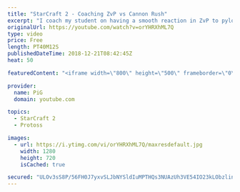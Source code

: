 ```yaml
---
title: "StarCraft 2 - Coaching ZvP vs Cannon Rush"
excerpt: "I coach my student on having a smooth reaction in ZvP to pylons blocking your natural and cannon rushes. -- Watch live at https://www.twitch.tv/x5_pig"
originalUrl: https://youtube.com/watch?v=orYHRXhML7Q
type: video
price: Free
length: PT40M12S
publishedDateTime: 2018-12-21T08:42:45Z
heat: 50

featuredContent: "<iframe width=\"800\" height=\"500\" frameborder=\"0\" src=\"https://www.youtube.com/embed/orYHRXhML7Q\" allow=\"accelerometer; autoplay; encrypted-media; gyroscope; picture-in-picture\" allowfullscreen></iframe>"

provider:
  name: PiG
  domain: youtube.com

topics:
  - StarCraft 2
  - Protoss

images:
  - url: https://i.ytimg.com/vi/orYHRXhML7Q/maxresdefault.jpg
    width: 1280
    height: 720
    isCached: true

secured: "ULOv3sS8P/56FH0J7yxvSLJbNYSldIuMPTHQs3NUAzUh3VE54IO23kLObzlinLHT8CsXZHfMMepgecbM2KvytGFQrXUXNtTR6bZITiwBahlKA/gkYPUbOQApYSLlaThq26lHbMKf9s0algCiV0MHIGCMvHYr4skcPAKe3CWPjqbM8KLzI2AD6AdhXMJ8d9FVKk0cMgBLE/pmCg0xhGB3HmT7KnSZDgTrIuByMeHEQXa/eVcOjjYdC+r121+BIwbsQ5MAegGuSDUhf8+UqMiq833OY0kcUPpYRhINir2mWEMA2aw6fy+VMYUOfsULKfiqx086XLPa9YirDxzNtRCOl6ZsxpkpGdJHxODAnsbyob7iBkJFxqxDhjNTtsLL5uZ1RteywGeCopXWEGedrASCjrfwCURAmkwlXQ30KkXugjI=;fuSbFqXDtBOtLHMQG3MrOw=="
---
```


